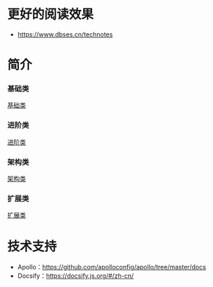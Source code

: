 # 更好的阅读效果

- https://www.dbses.cn/technotes

# 简介

### 基础类

[基础类](sidebar.md ':include')

### 进阶类

[进阶类](B类/sidebar.md ':include')

### 架构类

[架构类](C类/sidebar.md ':include')

### 扩展类

[扩展类](D类/sidebar.md ':include')

# 技术支持

- Apollo：https://github.com/apolloconfig/apollo/tree/master/docs
- Docsify：https://docsify.js.org/#/zh-cn/
